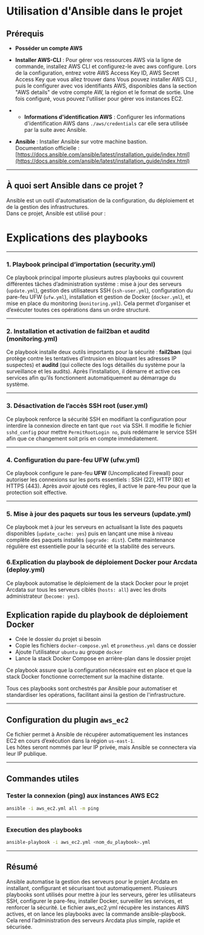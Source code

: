 # Utilisation d'Ansible dans le projet

## Prérequis
- **Posséder un compte AWS**  
- **Installer AWS-CLI** : Pour gérer vos ressources AWS via la ligne de commande, installez AWS CLI et configurez-le avec aws configure. Lors de la configuration, entrez votre AWS Access Key ID, AWS Secret Access Key que vous allez trouver dans Vous pouvez installer AWS CLI , puis le configurer avec vos identifiants AWS, disponibles dans la section "AWS details" de votre compte AW, la région et le format de sortie. Une fois configuré, vous pouvez l'utiliser pour gérer vos instances EC2.
- - **Informations d'identification AWS** : Configurer les informations d'identification AWS dans `./aws/credentials` car elle sera utilisée par la suite avec Ansible.

- **Ansible** : Installer Ansible sur votre machine bastion.  
  Documentation officielle : [https://docs.ansible.com/ansible/latest/installation_guide/index.html](https://docs.ansible.com/ansible/latest/installation_guide/index.html)

---

## À quoi sert Ansible dans ce projet ?

Ansible est un outil d'automatisation de la configuration, du déploiement et de la gestion des infrastructures.  
Dans ce projet, Ansible est utilisé pour :

# Explications des playbooks

---

### 1. Playbook principal d’importation (security.yml)

Ce playbook principal importe plusieurs autres playbooks qui couvrent différentes tâches d’administration système : mise à jour des serveurs (`update.yml`), gestion des utilisateurs SSH (`ssh-user.yml`), configuration du pare-feu UFW (`ufw.yml`), installation et gestion de Docker (`docker.yml`), et mise en place du monitoring (`monitoring.yml`). Cela permet d’organiser et d’exécuter toutes ces opérations dans un ordre structuré.

---

### 2. Installation et activation de fail2ban et auditd (monitoring.yml)

Ce playbook installe deux outils importants pour la sécurité : **fail2ban** (qui protège contre les tentatives d’intrusion en bloquant les adresses IP suspectes) et **auditd** (qui collecte des logs détaillés du système pour la surveillance et les audits). Après l’installation, il démarre et active ces services afin qu’ils fonctionnent automatiquement au démarrage du système.

---

### 3. Désactivation de l’accès SSH root (user.yml)

Ce playbook renforce la sécurité SSH en modifiant la configuration pour interdire la connexion directe en tant que `root` via SSH. Il modifie le fichier `sshd_config` pour mettre `PermitRootLogin no`, puis redémarre le service SSH afin que ce changement soit pris en compte immédiatement.

---

### 4. Configuration du pare-feu UFW (ufw.yml)

Ce playbook configure le pare-feu **UFW** (Uncomplicated Firewall) pour autoriser les connexions sur les ports essentiels : SSH (22), HTTP (80) et HTTPS (443). Après avoir ajouté ces règles, il active le pare-feu pour que la protection soit effective.

---

### 5. Mise à jour des paquets sur tous les serveurs (update.yml)

Ce playbook met à jour les serveurs en actualisant la liste des paquets disponibles (`update_cache: yes`) puis en lançant une mise à niveau complète des paquets installés (`upgrade: dist`). Cette maintenance régulière est essentielle pour la sécurité et la stabilité des serveurs.
### 6.Explication du playbook de déploiement Docker pour Arcdata (deploy.yml)

Ce playbook automatise le déploiement de la stack Docker pour le projet Arcdata sur tous les serveurs ciblés (`hosts: all`) avec les droits administrateur (`become: yes`).

## Explication rapide du playbook de déploiement Docker

- Crée le dossier du projet si besoin  
- Copie les fichiers `docker-compose.yml` et `prometheus.yml` dans ce dossier  
- Ajoute l’utilisateur `ubuntu` au groupe `docker`  
- Lance la stack Docker Compose en arrière-plan dans le dossier projet  

Ce playbook assure que la configuration nécessaire est en place et que la stack Docker fonctionne correctement sur la machine distante.

Tous ces playbooks sont orchestrés par Ansible pour automatiser et standardiser les opérations, facilitant ainsi la gestion de l'infrastructure.

---

## Configuration du plugin `aws_ec2`

Ce fichier permet à Ansible de récupérer automatiquement les instances EC2 en cours d’exécution dans la région `us-east-1`.  
Les hôtes seront nommés par leur IP privée, mais Ansible se connectera via leur IP publique.

---

## Commandes utiles

### Tester la connexion (ping) aux instances AWS EC2

```bash
ansible -i aws_ec2.yml all -m ping
 ```

---
### Execution des playbooks
```bash
ansible-playbook -i aws_ec2.yml <nom_du_playbook>.yml
 ```

---

## Résumé
Ansible automatise la gestion des serveurs pour le projet Arcdata en installant, configurant et sécurisant tout automatiquement. Plusieurs playbooks sont utilisés pour mettre à jour les serveurs, gérer les utilisateurs SSH, configurer le pare-feu, installer Docker, surveiller les services, et renforcer la sécurité. Le fichier aws_ec2.yml récupère les instances AWS actives, et on lance les playbooks avec la commande ansible-playbook. Cela rend l’administration des serveurs Arcdata plus simple, rapide et sécurisée.








